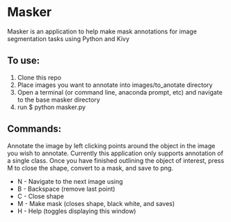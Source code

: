 # Masker

Masker is an application to help make mask annotations for image segmentation tasks using Python and Kivy

## To use:
1. Clone this repo
1. Place images you want to annotate into images/to_anotate directory
1. Open a terminal (or command line, anaconda prompt, etc) and navigate to the base masker directory
1. run $ python masker.py


## Commands:
Annotate the image by left clicking points around the object in the image you wish to annotate.
Currently this application only supports annotation of a single class. Once you have finished
outlining the object of interest, press M to close the shape, convert to a mask, and save to png.

* N - Navigate to the next image using
* B - Backspace (remove last point)
* C - Close shape
* M - Make mask (closes shape, black white, and saves)
* H - Help (toggles displaying this window)
